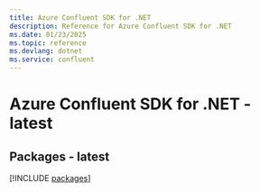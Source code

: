 ```yaml
---
title: Azure Confluent SDK for .NET
description: Reference for Azure Confluent SDK for .NET
ms.date: 01/23/2025
ms.topic: reference
ms.devlang: dotnet
ms.service: confluent
---
```

# Azure Confluent SDK for .NET - latest
## Packages - latest
[!INCLUDE [packages](confluent-index.md)]